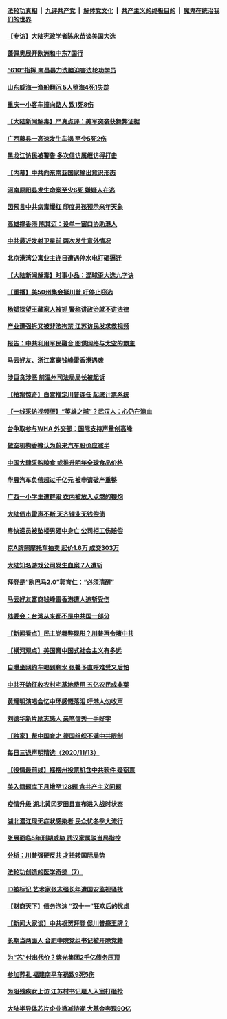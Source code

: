 ####  [法轮功真相](../../../../basic/blob/master/README.md?t=11160331) &nbsp;|&nbsp; [九评共产党](../../../../9ping.md/blob/master/README.md?t=11160331) &nbsp;|&nbsp; [解体党文化](../../../../jtdwh.md/blob/master/README.md?t=11160331)  &nbsp;|&nbsp; [共产主义的终极目的](../../../../gczydzjmd.md/blob/master/README.md?t=11160331) &nbsp;|&nbsp; [魔鬼在统治我们的世界](../../../../mgztzwmdsj.md/blob/master/README.md?t=11160331) 

#### [【专访】大陆宪政学者陈永苗谈美国大选](../pages/nsc413/n12551352.md?t=11160331) 

#### [蓬佩奥展开欧洲和中东7国行](../pages/nsc413/n12551331.md?t=11160331) 

#### [“610”指挥 南昌暴力洗脑迫害法轮功学员](../pages/nsc413/n12547349.md?t=11160331) 

#### [山东威海一渔船翻沉 5人堕海4死1失踪](../pages/nsc413/n12550769.md?t=11160331) 

#### [重庆一小客车撞向路人 致1死8伤](../pages/nsc413/n12550998.md?t=11160331) 

#### [【大陆新闻解毒】严真点评：美军突袭获舞弊证据](../pages/nsc413/n12551035.md?t=11160331) 

#### [广西藤县一高速发生车祸 至少5死2伤](../pages/nsc413/n12550710.md?t=11160331) 

#### [黑龙江访民被警告 多次信访属缠访得打击](../pages/nsc413/n12550721.md?t=11160331) 

#### [【内幕】中共向东南亚国家输出意识形态](../pages/nsc413/n12542962.md?t=11160331) 

#### [河南原阳县发生命案至少6死 嫌疑人在逃](../pages/nsc413/n12550583.md?t=11160331) 

#### [因预言中共病毒爆红 印度男孩预示来年天象](../pages/nsc413/n12550540.md?t=11160331) 

#### [高雄撑香港 陈其迈：设单一窗口协助港人](../pages/nsc413/n12550558.md?t=11160331) 

#### [中共最近发射卫星前 两次发生意外情况](../pages/nsc413/n12550442.md?t=11160331) 


#### [北京港湾公寓业主连日遭遇停水电打砸逼迁](../pages/nsc413/n12550065.md?t=11160331) 

#### [【大陆新闻解毒】时事小品：混球歪大选九字诀](../pages/nsc413/n12549263.md?t=11160331) 

#### [【重播】美50州集会挺川普 吁停止窃选](../pages/nsc413/n12547437.md?t=11160331) 

#### [杨斌探望王藏家人被抓 警称讲政治就不讲法律](../pages/nsc413/n12549696.md?t=11160331) 

#### [产业遭强拆又被非法拘禁 江苏访民发求救视频](../pages/nsc413/n12549574.md?t=11160331) 

#### [报告：中共利用军民融合 图谋网络与太空的霸主](../pages/nsc413/n12549496.md?t=11160331) 

#### [马云好友、浙江富豪钱峰雷香港遇袭](../pages/nsc413/n12549392.md?t=11160331) 

#### [涉巨贪涉恶 前温州司法局局长被起诉](../pages/nsc413/n12549294.md?t=11160331) 

#### [【拍案惊奇】白宫推定川普连任 起底计票系统](../pages/nsc413/n12548791.md?t=11160331) 

#### [【一线采访视频版】“英雄之城”？武汉人：心仍在淌血](../pages/nsc413/n12548593.md?t=11160331) 

#### [台争取参与WHA 外交部：国际支持声量创高峰](../pages/nsc413/n12549118.md?t=11160331) 

#### [做空机构香橼认为蔚来汽车股价应减半](../pages/nsc413/n12549108.md?t=11160331) 

#### [中国大肆采购粮食 或推升明年全球食品价格](../pages/nsc413/n12549030.md?t=11160331) 

#### [华晨汽车负债超过千亿元 被申请破产重整](../pages/nsc413/n12549032.md?t=11160331) 

#### [广西一小学生遭群殴 衣内被放入点燃的鞭炮](../pages/nsc413/n12548844.md?t=11160331) 

#### [大陆债市雷声不断 天齐锂业无钱偿债](../pages/nsc413/n12549000.md?t=11160331) 

#### [粤快递员被坠楼男砸中身亡 公司拒工伤赔偿](../pages/nsc413/n12548702.md?t=11160331) 

#### [京A牌照摩托车拍卖 起价1.6万 成交303万](../pages/nsc413/n12548384.md?t=11160331) 

#### [大陆知名游戏公司发生血案 7人遭斩](../pages/nsc413/n12548538.md?t=11160331) 

#### [拜登是“欧巴马2.0”郭育仁：“必须清醒”](../pages/nsc413/n12547556.md?t=11160331) 

#### [马云好友富商钱峰雷香港遭人追斩受伤](../pages/nsc413/n12548572.md?t=11160331) 


#### [陆委会：台湾从来都不是中共国一部分](../pages/nsc413/n12548431.md?t=11160331) 

#### [【新闻看点】民主党舞弊现形？川普再令堵中共](../pages/nsc413/n12548068.md?t=11160331) 

#### [【横河观点】美国离中国式社会主义有多远](../pages/nsc413/n12548322.md?t=11160331) 

#### [自曝坐网约车喝到剩水 张馨予直呼难受又后怕](../pages/nsc413/n12548178.md?t=11160331) 

#### [中共开始征收农村宅基地费用 五亿农民成韭菜](../pages/nsc413/n12548220.md?t=11160331) 

#### [黄耀明演唱会忆中环感慨落泪 吁港人勿收声](../pages/nsc413/n12547700.md?t=11160331) 

#### [刘德华新片励志感人 亲笔信秀一手好字](../pages/nsc413/n12548015.md?t=11160331) 

#### [【独家】帮中国育才 德国组织不满中共限制](../pages/nsc413/n12529234.md?t=11160331) 

#### [每日三退声明精选（2020/11/13）](../pages/nsc413/n12548255.md?t=11160331) 

#### [【役情最前线】摇摆州投票机含中共软件 疑窃票](../pages/nsc413/n12547731.md?t=11160331) 

#### [美入籍题库下月增至128题 含共产主义问题](../pages/nsc413/n12548055.md?t=11160331) 

#### [疫情升级 湖北黄冈罗田县宣布进入战时状态](../pages/nsc413/n12547640.md?t=11160331) 

#### [湖北潜江现无症状感染者 民众忧冬季大流行](../pages/nsc413/n12547670.md?t=11160331) 

#### [张展面临5年刑期威胁 武汉家属驳当局指控](../pages/nsc413/n12547638.md?t=11160331) 

#### [分析：川普强硬反共 才扭转国际局势](../pages/nsc413/n12547064.md?t=11160331) 

#### [法轮功创造的医学奇迹（7）](../pages/nsc413/n12546913.md?t=11160331) 

#### [ID被标记 艺术家张志强长年遭国安监视骚扰](../pages/nsc413/n12546671.md?t=11160331) 

#### [【财商天下】债务泡沫 “双十一”狂欢后的忧虑](../pages/nsc413/n12547499.md?t=11160331) 

#### [【新闻大家谈】中共祝贺拜登 促川普祭王牌？](../pages/nsc413/n12546954.md?t=11160331) 

#### [长期当两面人 合肥中院党组书记被开除党籍](../pages/nsc413/n12546916.md?t=11160331) 

#### [为“芯”付出代价？紫光集团2千亿债务压顶](../pages/nsc413/n12546756.md?t=11160331) 

#### [参加葬礼 福建南平车祸致9死5伤](../pages/nsc413/n12546881.md?t=11160331) 

#### [为阻残疾女上访 江苏村书记雇人入室打砸抢](../pages/nsc413/n12546788.md?t=11160331) 

#### [大陆半导体芯片企业掀减持潮 大基金套现90亿](../pages/nsc413/n12546677.md?t=11160331) 

